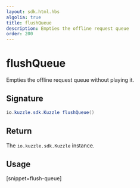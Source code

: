 ```yaml
---
layout: sdk.html.hbs
algolia: true
title: flushQueue
description: Empties the offline request queue
order: 200
---
```


# flushQueue

Empties the offline request queue without playing it.

## Signature

```java
io.kuzzle.sdk.Kuzzle flushQueue()
```

## Return

The `io.kuzzle.sdk.Kuzzle` instance.

## Usage

[snippet=flush-queue]
